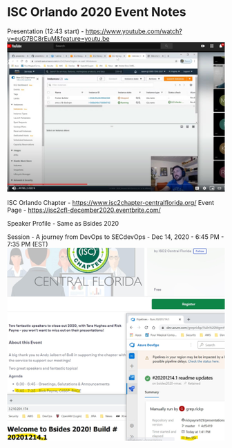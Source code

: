 # ISC Orlando 2020 Event Notes
Presentation (12:43 start) - https://www.youtube.com/watch?v=euG7BC8rEuM&feature=youtu.be
![YouTube Snippet](images/YouTube4252.jpg)

ISC Orlando Chapter - https://www.isc2chapter-centralflorida.org/
Event Page - https://isc2cfl-december2020.eventbrite.com/

Speaker Profile - Same as Bsides 2020

Session - A journey from DevOps to SECdevOps - Dec 14, 2020 - 6:45 PM - 7:35 PM (EST)
![Event Demo Testing](images/ISC_Test.jpg)